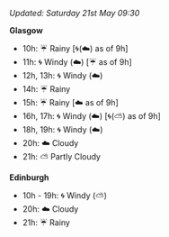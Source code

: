 *Updated: Saturday 21st May 09:30*

**Glasgow**

* 10h: :umbrella: Rainy [:cyclone:(:cloud:) as of 9h]
* 11h: :cyclone: Windy (:cloud:) [:umbrella: as of 9h]
* 12h, 13h: :cyclone: Windy (:cloud:)
* 14h: :umbrella: Rainy
* 15h: :umbrella: Rainy [:cloud: as of 9h]
* 16h, 17h: :cyclone: Windy (:cloud:) [:cyclone:(:partly_sunny:) as of 9h]
* 18h, 19h: :cyclone: Windy (:cloud:)
* 20h: :cloud: Cloudy
* 21h: :partly_sunny: Partly Cloudy

**Edinburgh**

* 10h - 19h: :cyclone: Windy (:partly_sunny:)
* 20h: :cloud: Cloudy
* 21h: :umbrella: Rainy

